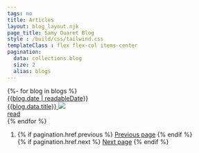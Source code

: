```yaml
---
tags: no
title: Articles
layout: blog_layout.njk
page_title: Samy Ouaret Blog
style : /build/css/tailwind.css
templateClass : flex flex-col items-center
pagination:
  data: collections.blog
  size: 2
  alias: blogs
---
```


<div class="flex flex-col sm:flex-row">
{%- for blog in blogs %}
   <div class="flex flex-col my-1 border-b border-dashed border-b-gray-300 p-2 sm:w-1/2">
   <a href="{{blog.url}}" class="text-2xl font-bold text-gray-800 hover:text-blue-700">
   <time class="text-sm font-semibold text-gray-700">{{blog.date | readableDate}}</time><br>
   {{blog.data.title}}
   <img src="{{ blog.data.image }}"  class="max-w-xs max-h-xs my-2 rounded-lg">
   </a><br>
   <a href="{{blog.url}}" class="text-lg my-2 text-gray-800 underline hover:text-gray-900">
   read</a><br>
   </div>
{% endfor %}
</div>

<nav aria-labelledby="my-pagination">
  <ol class="my-8 flex flex-row justify-between">
   <li>
   {% if pagination.href.previous %}
   <a href="{{ pagination.href.previous }}" class="block rounded-sm py-1 px-2 bg-gray-100 border border-gray-300 text-gray-900 text-lg hover:bg-white">Previous page</a>
   {% endif %}
   </li>
   {% if pagination.href.next %}
   <a href="{{ pagination.href.next }}" class="block rounded-sm py-1 px-2 bg-gray-100 border border-gray-300 text-gray-900 text-lg hover:bg-white">Next page</a>
   {% endif %}
   </li>
  </ol>
</nav>
